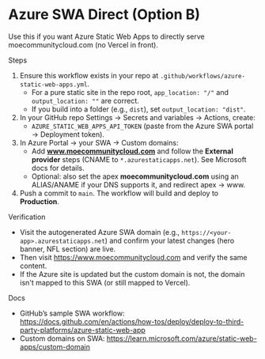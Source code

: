 Azure SWA Direct (Option B)
===========================
Use this if you want Azure Static Web Apps to directly serve moecommunitycloud.com (no Vercel in front).

Steps
1) Ensure this workflow exists in your repo at `.github/workflows/azure-static-web-apps.yml`.
   - For a pure static site in the repo root, `app_location: "/"` and `output_location: ""` are correct.
   - If you build into a folder (e.g., `dist`), set `output_location: "dist"`.
2) In your GitHub repo Settings → Secrets and variables → Actions, create:
   - `AZURE_STATIC_WEB_APPS_API_TOKEN` (paste from the Azure SWA portal → Deployment token).
3) In Azure Portal → your SWA → Custom domains:
   - Add **www.moecommunitycloud.com** and follow the **External provider** steps (CNAME to `*.azurestaticapps.net`). See Microsoft docs for details.
   - Optional: also set the apex **moecommunitycloud.com** using an ALIAS/ANAME if your DNS supports it, and redirect apex → www.
4) Push a commit to `main`. The workflow will build and deploy to **Production**.

Verification
- Visit the autogenerated Azure SWA domain (e.g., `https://<your-app>.azurestaticapps.net`) and confirm your latest changes (hero banner, NFL section) are live.
- Then visit https://www.moecommunitycloud.com and verify the same content.
- If the Azure site is updated but the custom domain is not, the domain isn't mapped to this SWA (or still mapped to Vercel).

Docs
- GitHub’s sample SWA workflow: https://docs.github.com/en/actions/how-tos/deploy/deploy-to-third-party-platforms/azure-static-web-app
- Custom domains on SWA: https://learn.microsoft.com/azure/static-web-apps/custom-domain